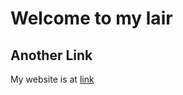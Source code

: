 # Welcome to my lair

## Another Link

My website is at [link](https://shellstrong.gitHub.io/Website/)
